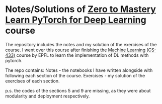 # Notes/Solutions of [Zero to Mastery Learn PyTorch for Deep Learning](https://www.learnpytorch.io/) course

The repository includes the notes and my solution of the exercises of the course. I went over this course after finishing the [Machine Learning (CS-433)](https://www.epfl.ch/labs/mlo/machine-learning-cs-433/) course by EPFL to learn the implementation of DL methods with pytorch.

The repo contains:
Notes - the notebooks I have written alongside with following each section of the course.
Exercises - my solution of the exercises of each section.

p.s. the codes of the sections 5 and 9 are missing, as they were about modularity and deployment respectively.